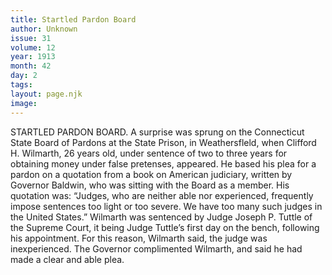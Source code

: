 ```yaml
---
title: Startled Pardon Board
author: Unknown
issue: 31
volume: 12
year: 1913
month: 42
day: 2
tags:
layout: page.njk
image:
---
```

STARTLED PARDON BOARD.    A surprise was sprung on the Connecticut State Board of Pardons at the State Prison, in Weathersfleld, when Clifford H. Wilmarth, 26 years old, under sentence of two to three years for obtaining money under false pretenses, appeared. He based his plea for a pardon on a quotation from a book on American judiciary, written by Governor Baldwin, who was sitting with the Board as a member. His quotation was:    “Judges, who are neither able nor experienced, frequently impose sentences too light or too severe. We have too many such judges in the United States.”    Wilmarth was sentenced by Judge Joseph P. Tuttle of the Supreme Court, it being Judge Tuttle’s first day on the bench, following his appointment. For this reason, Wilmarth said, the judge was inexperienced. The Governor complimented Wilmarth, and said he had made a clear and able plea. 
